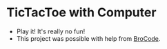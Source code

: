 # TicTacToe with Computer

- Play it! It's really no fun!
- This project was possible with help from [BroCode](https://www.youtube.com/watch?v=_889aB2D1KI).

